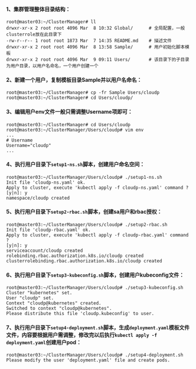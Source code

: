 

#### 1、集群管理整体目录结构：
```shell
root@master03:~/ClusterManager# ll
drwxr-xr-x 2 root root 4096 Mar  8 10:32 Global/      # 全局配置，一般clusterrole放在此目录下
-rw-r--r-- 1 root root 1873 Mar  7 14:35 README.md    # 描述文件
drwxr-xr-x 2 root root 4096 Mar  8 13:58 Sample/      # 用户初始化脚本模板
drwxr-xr-x 2 root root 4096 Mar  9 09:11 Users/       # 该目录下的子目录为用户目录，以用户名命名，一个用户创建一个
```

#### 2、新建一个用户，复制模板目录Sample并以用户名命名：
```shell
root@master03:~/ClusterManager# cp -fr Sample Users/cloudp
root@master03:~/ClusterManager# cd Users/cloudp/
```

#### 3、编辑用户env文件一般只需调整Username项即可：
```shell
root@master03:~/ClusterManager# cd Users/cloudp
root@master03:~/ClusterManager/Users/cloudp# vim env
...
# Username
Username="cloudp"
...
```

#### 4、执行用户目录下`setup1-ns.sh`脚本，创建用户命名空间：
```shell
root@master03:~/ClusterManager/Users/cloudp# ./setup1-ns.sh 
Init file 'cloudp-ns.yaml' ok.
Apply to cluster, execute 'kubectl apply -f cloudp-ns.yaml' command ?
[y|n]: y
namespace/cloudp created
```

#### 5、执行用户目录下`setup2-rbac.sh`脚本，创建sa用户和rbac授权：
```shell
root@master03:~/ClusterManager/Users/cloudp# ./setup2-rbac.sh
Init file 'cloudp-rbac.yaml' ok.
Apply to cluster, execute 'kubectl apply -f cloudp-rbac.yaml' command ?
[y|n]: y
serviceaccount/cloudp created
rolebinding.rbac.authorization.k8s.io/cloudp created
clusterrolebinding.rbac.authorization.k8s.io/cloudp created
```

#### 6、执行用户目录下`setup3-kubeconfig.sh`脚本，创建用户kubeconfig文件：
```shell
root@master03:~/ClusterManager/Users/cloudp# ./setup3-kubeconfig.sh
Cluster "kubernetes" set.
User "cloudp" set.
Context "cloudp@kubernetes" created.
Switched to context "cloudp@kubernetes".
Please distribute this file 'cloudp.kubeconfig' to user.
```

#### 7、执行用户目录下`setup4-deployment.sh`脚本，生成```deployment.yaml```模板文件文件，内容要根据用户需调整，修改完以后执行`kubectl apply -f deployment.yaml`创建用户pod：
```shell
root@master03:~/ClusterManager/Users/cloudp# ./setup4-deployment.sh 
Please modify the user 'deployment.yaml' file and create pods.
```

